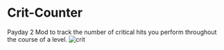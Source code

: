 # Crit-Counter
 Payday 2 Mod to track the number of critical hits you perform throughout the course of a level.
![crit](https://storage.modworkshop.net/mods/images/99242_1657876086_5a3cfb08c23ae0aaae63b79a5d57fb42.webp)
